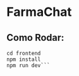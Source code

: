 # FarmaChat

## Como Rodar:
```git clone https://github.com/viagem-Banco-de-dados/FarmaChat.git
cd frontend
npm install
npm run dev```
